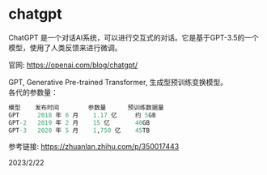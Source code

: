 # chatgpt

ChatGPT 是一个对话AI系统，可以进行交互式的对话。它是基于GPT-3.5的一个模型，使用了人类反馈来进行微调。  

官网: https://openai.com/blog/chatgpt/  

GPT, Generative Pre-trained Transformer, 生成型预训练变换模型。  
各代的参数量：  
```r
模型    发布时间        参数量      预训练数据量
GPT     2018 年 6 月    1.17 亿     约 5GB
GPT-2   2019 年 2 月    15 亿       40GB
GPT-3   2020 年 5 月    1,750 亿    45TB
```

参考链接: https://zhuanlan.zhihu.com/p/350017443  


2023/2/22  
